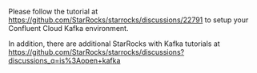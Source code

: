 
Please follow the tutorial at https://github.com/StarRocks/starrocks/discussions/22791 to setup your Confluent Cloud Kafka environment.

In addition, there are additional StarRocks with Kafka tutorials at https://github.com/StarRocks/starrocks/discussions?discussions_q=is%3Aopen+kafka
